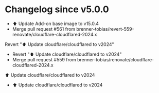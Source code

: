 # Changelog since v5.0.0
- ⬆️ Update Add-on base image to v15.0.4 
- Merge pull request #561 from brenner-tobias/revert-559-renovate/cloudflare-cloudflared-2024.x

Revert "⬆️ Update cloudflare/cloudflared to v2024" 
- Revert "⬆️ Update cloudflare/cloudflared to v2024" 
- Merge pull request #559 from brenner-tobias/renovate/cloudflare-cloudflared-2024.x

⬆️ Update cloudflare/cloudflared to v2024 
- ⬆️ Update cloudflare/cloudflared to v2024 
